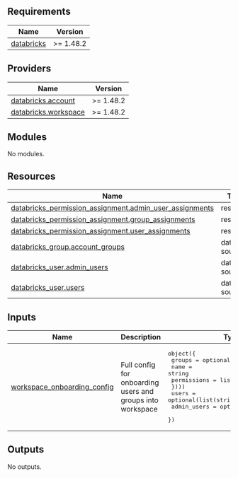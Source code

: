 <!-- BEGIN_TF_DOCS -->
## Requirements

| Name | Version |
|------|---------|
| <a name="requirement_databricks"></a> [databricks](#requirement\_databricks) | >= 1.48.2 |

## Providers

| Name | Version |
|------|---------|
| <a name="provider_databricks.account"></a> [databricks.account](#provider\_databricks.account) | >= 1.48.2 |
| <a name="provider_databricks.workspace"></a> [databricks.workspace](#provider\_databricks.workspace) | >= 1.48.2 |

## Modules

No modules.

## Resources

| Name | Type |
|------|------|
| [databricks_permission_assignment.admin_user_assignments](https://registry.terraform.io/providers/databricks/databricks/latest/docs/resources/permission_assignment) | resource |
| [databricks_permission_assignment.group_assignments](https://registry.terraform.io/providers/databricks/databricks/latest/docs/resources/permission_assignment) | resource |
| [databricks_permission_assignment.user_assignments](https://registry.terraform.io/providers/databricks/databricks/latest/docs/resources/permission_assignment) | resource |
| [databricks_group.account_groups](https://registry.terraform.io/providers/databricks/databricks/latest/docs/data-sources/group) | data source |
| [databricks_user.admin_users](https://registry.terraform.io/providers/databricks/databricks/latest/docs/data-sources/user) | data source |
| [databricks_user.users](https://registry.terraform.io/providers/databricks/databricks/latest/docs/data-sources/user) | data source |

## Inputs

| Name | Description | Type | Default | Required |
|------|-------------|------|---------|:--------:|
| <a name="input_workspace_onboarding_config"></a> [workspace\_onboarding\_config](#input\_workspace\_onboarding\_config) | Full config for onboarding users and groups into workspace | <pre>object({<br/>    groups = optional(list(object({<br/>      name        = string<br/>      permissions = list(string)<br/>    })))<br/>    users       = optional(list(string))<br/>    admin_users = optional(list(string))<br/>  })</pre> | n/a | yes |

## Outputs

No outputs.
<!-- END_TF_DOCS -->